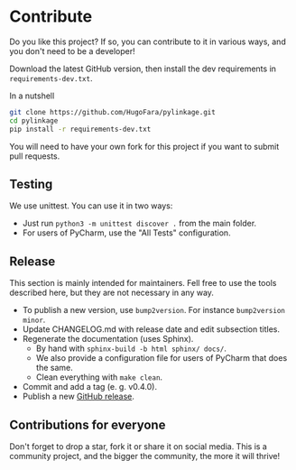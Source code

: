 # Contribute

Do you like this project? If so, you can contribute to it in various ways, and you don't need to be a developer!

Download the latest GitHub version, then install the dev requirements in ``requirements-dev.txt``.

In a nutshell

```bash
git clone https://github.com/HugoFara/pylinkage.git
cd pylinkage
pip install -r requirements-dev.txt
```

You will need to have your own fork for this project if you want to submit pull requests.

## Testing

We use unittest. You can use it in two ways:

* Just run ``python3 -m unittest discover .`` from the main folder.
* For users of PyCharm, use the "All Tests" configuration.

## Release

This section is mainly intended for maintainers.
Fell free to use the tools described here, but they are not necessary in any way.

* To publish a new version, use ``bump2version``. For instance ``bump2version minor``.
* Update CHANGELOG.md with release date and edit subsection titles.
* Regenerate the documentation (uses Sphinx).
  * By hand with ``sphinx-build -b html sphinx/ docs/``.
  * We also provide a configuration file for users of PyCharm that does the same.
  * Clean everything with ``make clean``.
* Commit and add a tag (e. g. v0.4.0).
* Publish a new [GitHub release](https://github.com/HugoFara/pylinkage/releases).

## Contributions for everyone

Don't forget to drop a star, fork it or share it on social media.
This is a community project, and the bigger the community, the more it will thrive!

